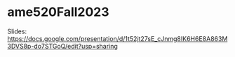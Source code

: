 # ame520Fall2023

Slides: https://docs.google.com/presentation/d/1t52jt27sE_cJnmg8IK6H6E8A863M3DVS8p-do7STGoQ/edit?usp=sharing

